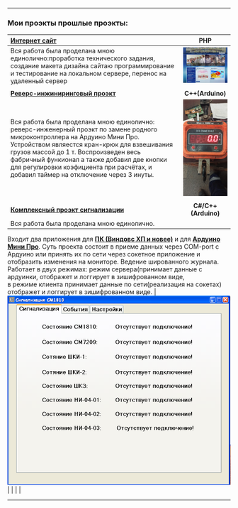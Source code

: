 ____
### Мои проэкты прошлые проэкты:
|__[Интернет сайт](http://energy-licey.com.ua)__| __PHP__ |
|:----|:---------------------:|
| Вся работа была проделана мною единолично:проработка технического задания, создание макета дизайна сайтаю программирование и тестирование на локальном сервере, перенос на удаленный сервер |![Скриншоты сайта](./Readme/site.gif) |
| | |
| __[Реверс-инжиниринговый проэкт](https://github.com/oldr1990/arduino/tree/main/OSC_CRANE_SCALE)__|__C++(Arduino)__|
| Вся работа была проделана мною единолично: реверс-инженерный проэкт по замене родного микроконтроллера на Ардуино Мини Про. Устройством являестся кран-крюк для взвешивания грузов массой до 1 т. Воспроизведен весь фабричный функионал а также добавил две кнопки для регулировки коэфициента при расчётах, и добавил таймер на отключение через 3 инуты. |![Фото проэкта](./Readme/OSC.gif) |
| | |
| __[Комплексный проэкт сигнализации](https://github.com/oldr1990/Alarm_7)__ | __C#/C++(Arduino)__|
| Вся работа была проделана мною единолично.  
Входит два приложения для __[ПК (Виндовс ХП и новее)](https://github.com/oldr1990/Alarm_7)__ и для __[Ардуино Мини Про](https://github.com/oldr1990/arduino/tree/main/Alarm_7)__. Суть проекта состоит в приеме данных через COM-port с Ардуино или принять их по сети через сокетное приложение и отобразить изменения на мониторе. Ведение шированного журнала. Работает в двух режимах: режим сервера(принимает данные с ардуинки, отображет и логгирует в зишифрованном виде,  
в режиме клиента принимает данные по сети(реализация на сокетах) отображет и логгирует в зишифрованном виде. | ![Фото проэкта](./Readme/alarm.gif) |
| | |
____
